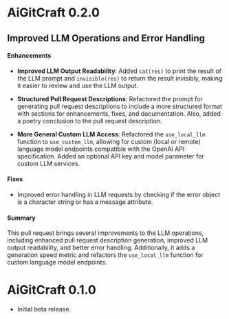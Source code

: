 # AiGitCraft 0.2.0

## Improved LLM Operations and Error Handling

#### Enhancements

- **Improved LLM Output Readability**: Added `cat(res)` to print the result of the LLM prompt and `invisible(res)` to return the result invisibly, making it easier to review and use the LLM output.

- **Structured Pull Request Descriptions**: Refactored the prompt for generating pull request descriptions to include a more structured format with sections for enhancements, fixes, and documentation. Also, added a poetry conclusion to the pull request description.

- **More General Custom LLM Access**: Refactored the `use_local_llm` function to `use_custom_llm`, allowing for custom (local or remote) language model endpoints compatible with the OpenAI API specification. Added an optional API key and model parameter for custom LLM services.

#### Fixes

* Improved error handling in LLM requests by checking if the error object is a character string or has a message attribute.

#### Summary
This pull request brings several improvements to the LLM operations, including enhanced pull request description generation, improved LLM output readability, and better error handling. Additionally, it adds a generation speed metric and refactors the `use_local_llm` function for custom language model endpoints.


# AiGitCraft 0.1.0

* Initial beta release.
